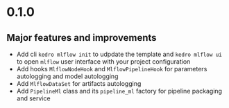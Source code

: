 # 0.1.0
## Major features and improvements
- Add cli ``kedro mlflow init`` to udpdate the template and ``kedro mlflow ui`` to open ``mlflow`` user interface with your project configuration
- Add hooks ``MlflowNodeHook`` and ``MlflowPipelineHook`` for parameters autologging and model autologging
- Add ``MlflowDataSet`` for artifacts autologging
- Add ``PipelineMl`` class and its ``pipeline_ml`` factory for pipeline packaging and service
